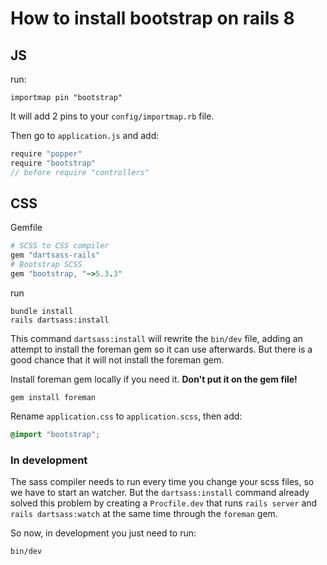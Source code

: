 # How to install bootstrap on rails 8

## JS
run:
```
importmap pin "bootstrap"
```
It will add 2 pins to your `config/importmap.rb` file.

Then go to `application.js` and add:
```js
require "popper"
require "bootstrap"
// before require "controllers"
```

## CSS
Gemfile
```ruby
# SCSS to CSS compiler
gem "dartsass-rails"
# Bootstrap SCSS
gem "bootstrap, "~>5.3.3"
```

run
```
bundle install
rails dartsass:install
```
This command `dartsass:install` will rewrite the `bin/dev` file, adding an attempt to install the foreman gem so it can use afterwards. But there is a good chance that it will not install the foreman gem.

Install foreman gem locally if you need it. **Don't put it on the gem file!**
```
gem install foreman
```

Rename `application.css` to `application.scss`, then add:
```scss
@import "bootstrap";
```

### In development
The sass compiler needs to run every time you change your scss files, so we have to start an watcher. But the `dartsass:install` command already solved this problem by creating a `Procfile.dev` that runs `rails server` and `rails dartsass:watch` at the same time through the `foreman` gem.

So now, in development you just need to run:
```
bin/dev
```
